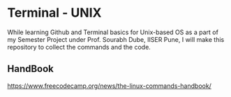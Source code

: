   # Terminal - UNIX
  
  While learning Github and Terminal basics for Unix-based OS as a part of my Semester Project under Prof. Sourabh Dube, IISER Pune, I will make this repository to collect the commands and the code.
  
## HandBook
https://www.freecodecamp.org/news/the-linux-commands-handbook/
